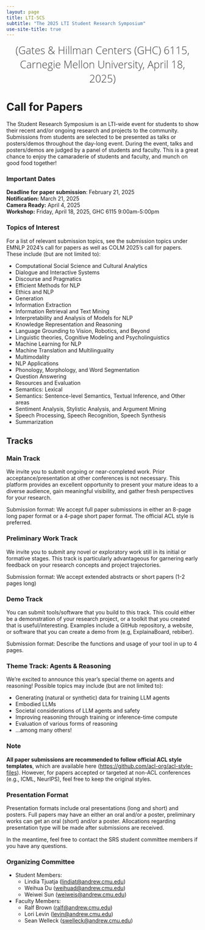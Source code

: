 ```yaml
---
layout: page
title: LTI-SCS
subtitle: "The 2025 LTI Student Research Symposium"
use-site-title: true
---
```

<div class="venue" style="font-size: 27px; display: block; font-family: 'Open Sans', 'Helvetica Neue', Helvetica, Arial, sans-serif; font-weight: 300; color: #404040; text-align: center;">
  (Gates & Hillman Centers (GHC) 6115, Carnegie Mellon University, April 18, 2025)
</div>

# Call for Papers

The Student Research Symposium is an LTI-wide event for students to show their recent and/or ongoing research and projects to the community. Submissions from students are selected to be presented as talks or posters/demos throughout the day-long event. During the event, talks and posters/demos are judged by a panel of students and faculty. This is a great chance to enjoy the camaraderie of students and faculty, and munch on good food together!


### Important Dates 

<!--{% include dates.md %} <a href="{site.url}/2020/img/KR2ML2020_template.zip">NeurIPS paper format (adapted)</a>. -->
**Deadline for paper submission**: February 21, 2025 <br>
**Notification:** March 21, 2025 <br>
**Camera Ready:** April 4, 2025 <br>
**Workshop:** Friday, April 18, 2025, GHC 6115 9:00am-5:00pm

### Topics of Interest
For a list of relevant submission topics, see the submission topics under EMNLP 2024’s call for papers as well as COLM 2025’s call for papers. These include (but are not limited to):
- Computational Social Science and Cultural Analytics
- Dialogue and Interactive Systems
- Discourse and Pragmatics
- Efficient Methods for NLP
- Ethics and NLP
- Generation
- Information Extraction
- Information Retrieval and Text Mining
- Interpretability and Analysis of Models for NLP
- Knowledge Representation and Reasoning 
- Language Grounding to Vision, Robotics, and Beyond
- Linguistic theories, Cognitive Modeling and Psycholinguistics
- Machine Learning for NLP
- Machine Translation and Multilinguality
- Multimodality
- NLP Applications
- Phonology, Morphology, and Word Segmentation
- Question Answering
- Resources and Evaluation
- Semantics: Lexical
- Semantics: Sentence-level Semantics, Textual Inference, and Other areas
- Sentiment Analysis, Stylistic Analysis, and Argument Mining
- Speech Processing, Speech Recognition, Speech Synthesis
- Summarization

## Tracks

### Main Track 
We invite you to submit ongoing or near-completed work. Prior acceptance/presentation at other conferences is not necessary. This platform provides an excellent opportunity to present your mature ideas to a diverse audience, gain meaningful visibility, and gather fresh perspectives for your research.

Submission format: We accept full paper submissions in either an 8-page long paper format or a 4-page short paper format. The official ACL style is preferred. 

### Preliminary Work Track
We invite you to submit any novel or exploratory work still in its initial or formative stages. This track is particularly advantageous for garnering early feedback on your research concepts and project trajectories.

Submission format: We accept extended abstracts or short papers (1-2 pages long)

### Demo Track
You can submit tools/software that you build to this track. This could either be a demonstration of your research project, or a toolkit that you created that is useful/interesting. Examples include a GitHub repository, a website, or software that you can create a demo from (e.g, ExplainaBoard, rebiber).

Submission format: Describe the functions and usage of your tool in up to 4 pages. 

### Theme Track: Agents & Reasoning
We’re excited to announce this year’s special theme on agents and reasoning! Possible topics may include (but are not limited to):
- Generating (natural or synthetic) data for training LLM agents
- Embodied LLMs
- Societal considerations of LLM agents and safety
- Improving reasoning through training or inference-time compute
- Evaluation of various forms of reasoning
- …among many others!

### Note
**All paper submissions are recommended to follow official ACL style templates**, which are available here (https://github.com/acl-org/acl-style-files). However, for papers accepted or targeted at non-ACL conferences (e.g., ICML, NeurIPS), feel free to keep the original styles.

### Presentation Format
Presentation formats include oral presentations (long and short) and posters. Full papers may have an either an oral and/or a poster, preliminary works can get an oral (short) and/or a poster. Allocations regarding presentation type will be made after submissions are received.

In the meantime, feel free to contact the SRS student committee members if you have any questions.

### Organizing Committee
- Student Members: 
  - Lindia Tjuatja (lindiat@andrew.cmu.edu)
  - Weihua Du (weihuad@andrew.cmu.edu)
  - Weiwei Sun (weiweis@andrew.cmu.edu)
- Faculty Members: 
  - Ralf Brown (ralf@andrew.cmu.edu)
  - Lori Levin (levin@andrew.cmu.edu)
  - Sean Welleck (swelleck@andrew.cmu.edu)